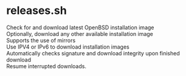 # releases.sh
Check for and download latest OpenBSD installation image<br>
Optionally, download any other available installation image<br>
Supports the use of mirrors<br>
Use IPV4 or IPv6 to download installation images<br>
Automatically checks signature and download integrity upon finished download<br>
Resume interrupted downloads.
